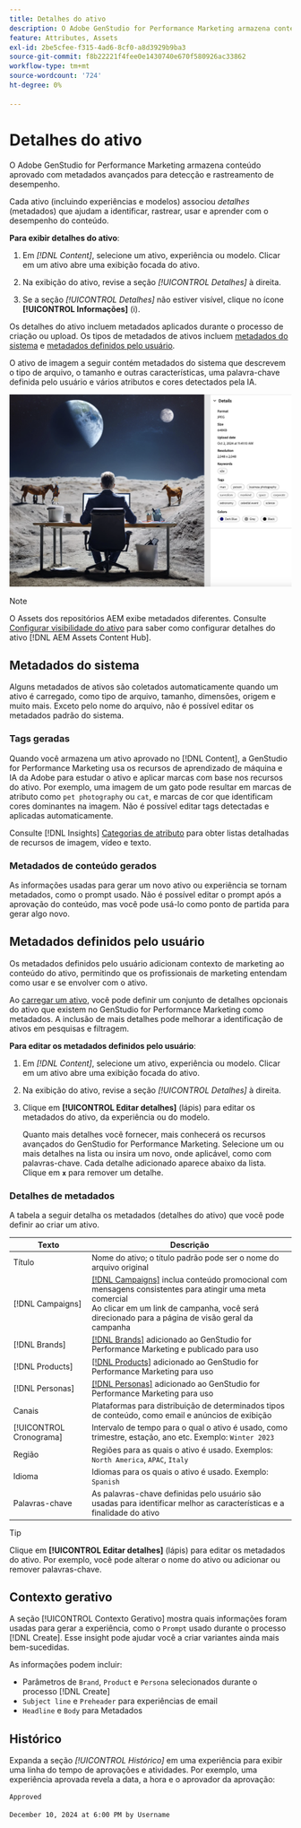 ```yaml
---
title: Detalhes do ativo
description: O Adobe GenStudio for Performance Marketing armazena conteúdo aprovado com metadados avançados para pesquisa e rastreamento de desempenho.
feature: Attributes, Assets
exl-id: 2be5cfee-f315-4ad6-8cf0-a8d3929b9ba3
source-git-commit: f8b22221f4fee0e1430740e670f580926ac33862
workflow-type: tm+mt
source-wordcount: '724'
ht-degree: 0%

---
```


# Detalhes do ativo

O Adobe GenStudio for Performance Marketing armazena conteúdo aprovado com metadados avançados para detecção e rastreamento de desempenho.

Cada ativo (incluindo experiências e modelos) associou _detalhes_ (metadados) que ajudam a identificar, rastrear, usar e aprender com o desempenho do conteúdo.

**Para exibir detalhes do ativo**:

1. Em _[!DNL Content]_, selecione um ativo, experiência ou modelo. Clicar em um ativo abre uma exibição focada do ativo.

1. Na exibição do ativo, revise a seção _[!UICONTROL Detalhes]_ à direita.

1. Se a seção _[!UICONTROL Detalhes]_ não estiver visível, clique no ícone **[!UICONTROL Informações]** (i).

Os detalhes do ativo incluem metadados aplicados durante o processo de criação ou upload. Os tipos de metadados de ativos incluem [metadados do sistema](#system-metadata) e [metadados definidos pelo usuário](#user-defined-metadata).

O ativo de imagem a seguir contém metadados do sistema que descrevem o tipo de arquivo, o tamanho e outras características, uma palavra-chave definida pelo usuário e vários atributos e cores detectados pela IA.

![detalhes de um ativo com várias marcas](/help/assets/content-asset-details.png)

>[!NOTE]
>
>O Assets dos repositórios AEM exibe metadados diferentes. Consulte [Configurar visibilidade do ativo](connect-aem-repo.md#step-4-configure-asset-visibility) para saber como configurar detalhes do ativo [!DNL AEM Assets Content Hub].

## Metadados do sistema

Alguns metadados de ativos são coletados automaticamente quando um ativo é carregado, como tipo de arquivo, tamanho, dimensões, origem e muito mais. Exceto pelo nome do arquivo, não é possível editar os metadados padrão do sistema.

### Tags geradas

Quando você armazena um ativo aprovado no [!DNL Content], a GenStudio for Performance Marketing usa os recursos de aprendizado de máquina e IA da Adobe para estudar o ativo e aplicar marcas com base nos recursos do ativo. Por exemplo, uma imagem de um gato pode resultar em marcas de atributo como `pet photography` ou `cat`, e marcas de cor que identificam cores dominantes na imagem. Não é possível editar tags detectadas e aplicadas automaticamente.

Consulte [!DNL Insights] [Categorias de atributo](/help/user-guide/insights/attributes.md#categories) para obter listas detalhadas de recursos de imagem, vídeo e texto.

### Metadados de conteúdo gerados

As informações usadas para gerar um novo ativo ou experiência se tornam metadados, como o prompt usado. Não é possível editar o prompt após a aprovação do conteúdo, mas você pode usá-lo como ponto de partida para gerar algo novo.

## Metadados definidos pelo usuário

Os metadados definidos pelo usuário adicionam contexto de marketing ao conteúdo do ativo, permitindo que os profissionais de marketing entendam como usar e se envolver com o ativo.

Ao [carregar um ativo](/help/user-guide/content/manage-assets.md#add-assets), você pode definir um conjunto de detalhes opcionais do ativo que existem no GenStudio for Performance Marketing como metadados. A inclusão de mais detalhes pode melhorar a identificação de ativos em pesquisas e filtragem.

**Para editar os metadados definidos pelo usuário**:

1. Em _[!DNL Content]_, selecione um ativo, experiência ou modelo. Clicar em um ativo abre uma exibição focada do ativo.

1. Na exibição do ativo, revise a seção _[!UICONTROL Detalhes]_ à direita.

1. Clique em **[!UICONTROL Editar detalhes]** (lápis) para editar os metadados do ativo, da experiência ou do modelo.

   Quanto mais detalhes você fornecer, mais conhecerá os recursos avançados do GenStudio for Performance Marketing. Selecione um ou mais detalhes na lista ou insira um novo, onde aplicável, como com palavras-chave. Cada detalhe adicionado aparece abaixo da lista. Clique em **`x`** para remover um detalhe.

### Detalhes de metadados

A tabela a seguir detalha os metadados (detalhes do ativo) que você pode definir ao criar um ativo.

| Texto | Descrição |
| -------------- | ----------- |
| Título | Nome do ativo; o título padrão pode ser o nome do arquivo original |
| [!DNL Campaigns] | [[!DNL Campaigns]](/help/user-guide/campaigns/overview.md) inclua conteúdo promocional com mensagens consistentes para atingir uma meta comercial<br>Ao clicar em um link de campanha, você será direcionado para a página de visão geral da campanha |
| [!DNL Brands] | [[!DNL Brands]](/help/user-guide/guidelines/brands.md) adicionado ao GenStudio for Performance Marketing e publicado para uso |
| [!DNL Products] | [[!DNL Products]](/help/user-guide/guidelines/products.md) adicionado ao GenStudio for Performance Marketing para uso |
| [!DNL Personas] | [[!DNL Personas]](/help/user-guide/guidelines/personas.md) adicionado ao GenStudio for Performance Marketing para uso |
| Canais | Plataformas para distribuição de determinados tipos de conteúdo, como email e anúncios de exibição |
| [!UICONTROL Cronograma] | Intervalo de tempo para o qual o ativo é usado, como trimestre, estação, ano etc. Exemplo: `Winter 2023` |
| Região | Regiões para as quais o ativo é usado. Exemplos: `North America`, `APAC`, `Italy` |
| Idioma | Idiomas para os quais o ativo é usado. Exemplo: `Spanish` |
| Palavras-chave | As palavras-chave definidas pelo usuário são usadas para identificar melhor as características e a finalidade do ativo |

>[!TIP]
>
>Clique em **[!UICONTROL Editar detalhes]** (lápis) para editar os metadados do ativo. Por exemplo, você pode alterar o nome do ativo ou adicionar ou remover palavras-chave.

## Contexto gerativo

A seção [!UICONTROL Contexto Gerativo] mostra quais informações foram usadas para gerar a experiência, como o `Prompt` usado durante o processo [!DNL Create]. Esse insight pode ajudar você a criar variantes ainda mais bem-sucedidas.

As informações podem incluir:

- Parâmetros de `Brand`, `Product` e `Persona` selecionados durante o processo [!DNL Create]
- `Subject line` e `Preheader` para experiências de email
- `Headline` e `Body` para Metadados

## Histórico

Expanda a seção _[!UICONTROL Histórico]_ em uma experiência para exibir uma linha do tempo de aprovações e atividades. Por exemplo, uma experiência aprovada revela a data, a hora e o aprovador da aprovação:

```
Approved

December 10, 2024 at 6:00 PM by Username
```
